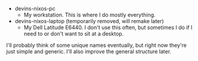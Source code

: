 - devins-nixos-pc
  - My workstation. This is where I do mostly everything.
- devins-nixos-laptop (temporarily removed, will remake later)
  - My Dell Latitude E6440. I don't use this often, but sometimes I do if I need to or don't want to sit at a desktop.

I'll probably think of some unique names eventually, but right now they're just simple and generic. I'll also improve the general structure later.